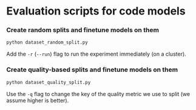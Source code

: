 # Evaluation scripts for code models 

### Create random splits and finetune models on them

```bash
python dataset_random_split.py
```

Add the `-r` (`--run`) flag to run the experiment immediately (on a cluster).

### Create quality-based splits and finetune models on them

```bash
python dataset_quality_split.py
```

Use the `-q` flag to change the key of the quality metric we use to split (we assume higher is better). 

